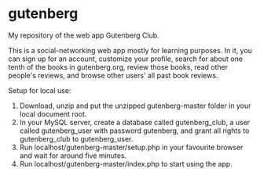 # gutenberg
My repository of the web app Gutenberg Club.

This is a social-networking web app mostly for learning purposes. 
In it, you can sign up for an account, customize your profile, search for about one tenth of the books in gutenberg.org, 
review those books, read other people's reviews, and browse other users' all past book reviews.

Setup for local use:
1. Download, unzip and put the unzipped gutenberg-master folder in your local document root.
2. In your MySQL server, create a database called gutenberg_club, a user called gutenberg_user with password gutenberg, 
   and grant all rights to gutenberg_club to gutenberg_user.
3. Run localhost/gutenberg-master/setup.php in your favourite browser and wait for around five minutes.
4. Run localhost/gutenberg-master/index.php to start using the app.
